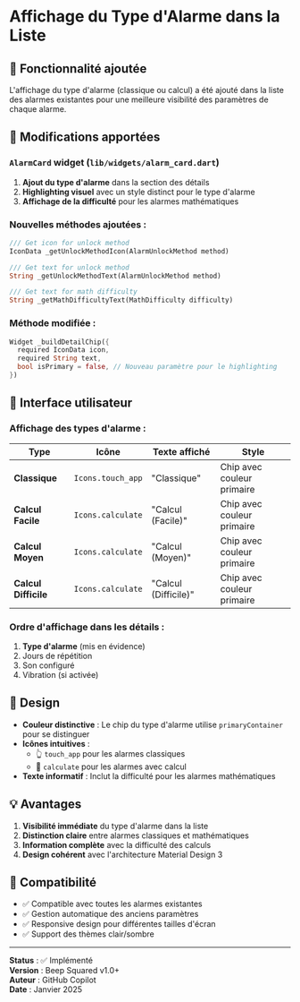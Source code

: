 # Affichage du Type d'Alarme dans la Liste

## 🎯 Fonctionnalité ajoutée

L'affichage du type d'alarme (classique ou calcul) a été ajouté dans la liste des alarmes existantes pour une meilleure visibilité des paramètres de chaque alarme.

## 🔧 Modifications apportées

### `AlarmCard` widget (`lib/widgets/alarm_card.dart`)

1. **Ajout du type d'alarme** dans la section des détails
2. **Highlighting visuel** avec un style distinct pour le type d'alarme
3. **Affichage de la difficulté** pour les alarmes mathématiques

### Nouvelles méthodes ajoutées :

```dart
/// Get icon for unlock method
IconData _getUnlockMethodIcon(AlarmUnlockMethod method)

/// Get text for unlock method
String _getUnlockMethodText(AlarmUnlockMethod method)

/// Get text for math difficulty
String _getMathDifficultyText(MathDifficulty difficulty)
```

### Méthode modifiée :

```dart
Widget _buildDetailChip({
  required IconData icon, 
  required String text,
  bool isPrimary = false, // Nouveau paramètre pour le highlighting
})
```

## 📱 Interface utilisateur

### Affichage des types d'alarme :

| Type | Icône | Texte affiché | Style |
|------|-------|---------------|--------|
| **Classique** | `Icons.touch_app` | "Classique" | Chip avec couleur primaire |
| **Calcul Facile** | `Icons.calculate` | "Calcul (Facile)" | Chip avec couleur primaire |
| **Calcul Moyen** | `Icons.calculate` | "Calcul (Moyen)" | Chip avec couleur primaire |
| **Calcul Difficile** | `Icons.calculate` | "Calcul (Difficile)" | Chip avec couleur primaire |

### Ordre d'affichage dans les détails :

1. **Type d'alarme** (mis en évidence)
2. Jours de répétition
3. Son configuré
4. Vibration (si activée)

## 🎨 Design

- **Couleur distinctive** : Le chip du type d'alarme utilise `primaryContainer` pour se distinguer
- **Icônes intuitives** : 
  - 👆 `touch_app` pour les alarmes classiques
  - 🧮 `calculate` pour les alarmes avec calcul
- **Texte informatif** : Inclut la difficulté pour les alarmes mathématiques

## 💡 Avantages

1. **Visibilité immédiate** du type d'alarme dans la liste
2. **Distinction claire** entre alarmes classiques et mathématiques
3. **Information complète** avec la difficulté des calculs
4. **Design cohérent** avec l'architecture Material Design 3

## 🔄 Compatibilité

- ✅ Compatible avec toutes les alarmes existantes
- ✅ Gestion automatique des anciens paramètres
- ✅ Responsive design pour différentes tailles d'écran
- ✅ Support des thèmes clair/sombre

---

**Status** : ✅ Implémenté  
**Version** : Beep Squared v1.0+  
**Auteur** : GitHub Copilot  
**Date** : Janvier 2025
